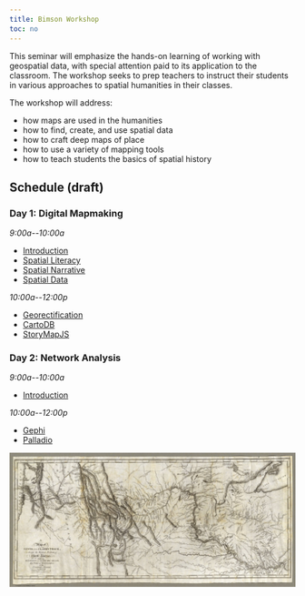 ```yaml
---
title: Bimson Workshop
toc: no
---
```


This seminar will emphasize the hands-on learning of working with geospatial data, with special attention paid to its application to the classroom. The workshop seeks to prep teachers to instruct their students in various approaches to spatial humanities in their classes. 

The workshop will address:

-   how maps are used in the humanities
-   how to find, create, and use spatial data
-   how to craft deep maps of place
-   how to use a variety of mapping tools
-   how to teach students the basics of spatial history

## Schedule (draft)

### Day 1: Digital Mapmaking

*9:00a--10:00a* 

- [Introduction](introduction-maps.md)
- [Spatial Literacy](literacy.md)
- [Spatial Narrative](narrative.md)
- [Spatial Data](spatial.md)

*10:00a--12:00p*

- [Georectification](georectification.md)
- [CartoDB](cartodb.md)
- [StoryMapJS](storymap.md)

### Day 2: Network Analysis

*9:00a--10:00a*

- [Introduction](introduction-networks.md)

*10:00a--12:00p*

- [Gephi](gephi.md)
- [Palladio](palladio.md)

![A Map of Lewis and Clark's Track, Across the Western Portion of North America From the Mississippi to the Pacific Ocean; By Order of the Executive of the United States, in 1804, 5 & 6. Copied by Samuel Lewis from the Original Drawing of Wm. Clark. Smal. Harrison fct.](img/lewisclarkwest.jpg)
